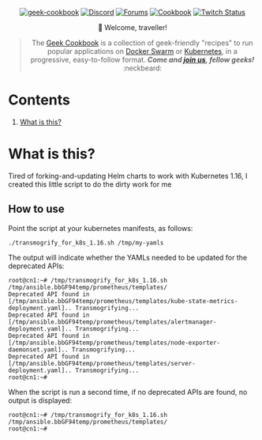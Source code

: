 
[cookbookurl]: https://geek-cookbook.funkypenguin.co.nz
[discourseurl]: https://discourse.geek-kitchen.funkypenguin.co.nz
[discordurl]: http://chat.funkypenguin.co.nz
[patreonurl]: https://patreon.com/funkypenguin
[blogurl]: https://www.funkypenguin.co.nz
[twitchurl]: https://www.twitch.tv/funkypenguinconz
[twitterurl]: https://twitter.com/funkypenguin
[dockerurl]: https://geek-cookbook.funkypenguin.co.nz/ha-docker-swarm/design
[k8surl]: https://geek-cookbook.funkypenguin.co.nz/kubernetes/start

<div align="center">

[![geek-cookbook](https://raw.githubusercontent.com/geek-cookbook/autopenguin/master/images/readme_header.png)][cookbookurl]
[![Discord](https://img.shields.io/discord/396055506072109067?color=black&label=Hot%20Sweaty%20Geeks&logo=discord&logoColor=white&style=for-the-badge)][discordurl]
[![Forums](https://img.shields.io/discourse/topics?color=black&label=Forums&logo=discourse&logoColor=white&server=https%3A%2F%2Fdiscourse.geek-kitchen.funkypenguin.co.nz&style=for-the-badge)][discourseurl]
[![Cookbook](https://img.shields.io/badge/Recipes-44-black?style=for-the-badge&color=black)][cookbookurl]
[![Twitch Status](https://img.shields.io/twitch/status/funkypenguinconz?style=for-the-badge&label=LiveGeeking&logoColor=white&logo=twitch)][twitchurl]

:wave: Welcome, traveller!
> The [Geek Cookbook][cookbookurl] is a collection of geek-friendly "recipes" to run popular applications on [Docker Swarm][dockerurl] or [Kubernetes][k8surl], in a progressive, easy-to-follow format.  ***Come and [join us][discordurl], fellow geeks!*** :neckbeard:
</div>

 
# Contents

1. [What is this?](#what-is-this)



# What is this?

Tired of forking-and-updating Helm charts to work with Kubernetes 1.16, I created this little script to do the dirty work for me

## How to use

Point the script at your kubernetes manifests, as follows:

`./transmogrify_for_k8s_1.16.sh /tmp/my-yamls`

The output will indicate whether the YAMLs needed to be updated for the deprecated APIs:

```
root@cn1:~# /tmp/transmogrify_for_k8s_1.16.sh /tmp/ansible.bbGF94temp/prometheus/templates/
Deprecated API found in [/tmp/ansible.bbGF94temp/prometheus/templates/kube-state-metrics-deployment.yaml].. Transmogrifying...
Deprecated API found in [/tmp/ansible.bbGF94temp/prometheus/templates/alertmanager-deployment.yaml].. Transmogrifying...
Deprecated API found in [/tmp/ansible.bbGF94temp/prometheus/templates/node-exporter-daemonset.yaml].. Transmogrifying...
Deprecated API found in [/tmp/ansible.bbGF94temp/prometheus/templates/server-deployment.yaml].. Transmogrifying...
root@cn1:~#
```

When the script is run a second time, if no deprecated APIs are found, no output is displayed:

``` 
root@cn1:~# /tmp/transmogrify_for_k8s_1.16.sh /tmp/ansible.bbGF94temp/prometheus/templates/
root@cn1:~#
```

